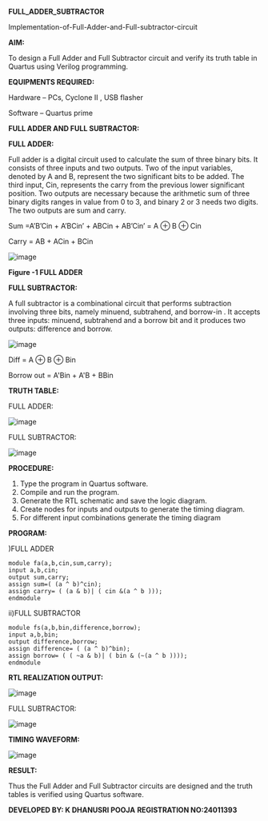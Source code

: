 **FULL_ADDER_SUBTRACTOR**

Implementation-of-Full-Adder-and-Full-subtractor-circuit

**AIM:**

To design a Full Adder and Full Subtractor circuit and verify its truth table in Quartus using Verilog programming.

**EQUIPMENTS REQUIRED:**

Hardware – PCs, Cyclone II , USB flasher

Software – Quartus prime

**FULL ADDER AND FULL SUBTRACTOR:**

**FULL ADDER:**

Full adder is a digital circuit used to calculate the sum of three binary bits. It consists of three inputs and two outputs. Two of the input variables, denoted by A and B, represent the two significant bits to be added. The third input, Cin, represents the carry from the previous lower significant position. Two outputs are necessary because the arithmetic sum of three binary digits ranges in value from 0 to 3, and binary 2 or 3 needs two digits. The two outputs are sum and carry.

Sum =A’B’Cin + A’BCin’ + ABCin + AB’Cin’ = A ⊕ B ⊕ Cin 

Carry = AB + ACin + BCin

![image](https://github.com/naavaneetha/FULL_ADDER_SUBTRACTOR/assets/154305477/0f30ba51-5ffb-4198-845f-18e054f675e7)

**Figure -1 FULL ADDER**

**FULL SUBTRACTOR:**

A full subtractor is a combinational circuit that performs subtraction involving three bits, namely minuend, subtrahend, and borrow-in . It accepts three inputs: minuend, subtrahend and a borrow bit and it produces two outputs: difference and borrow.

![image](https://github.com/naavaneetha/FULL_ADDER_SUBTRACTOR/assets/154305477/02b24f51-ab51-4304-9ad6-7b81ffc1ead5)

Diff = A ⊕ B ⊕ Bin 

Borrow out = A'Bin + A'B + BBin

**TRUTH TABLE:**

FULL ADDER:

![image](https://github.com/user-attachments/assets/de47df46-b5b3-4715-b158-d56a4b83ea90)


FULL SUBTRACTOR:

![image](https://github.com/user-attachments/assets/025b7b50-c883-486e-a9d3-73983b67da89)


**PROCEDURE:**

1. Type the program in Quartus software.
2. Compile and run the program.
3. Generate the RTL schematic and save the logic diagram.
4. Create nodes for inputs and outputs to generate the timing diagram.
5. For different input combinations generate the timing diagram

**PROGRAM:**

)FULL ADDER

    module fa(a,b,cin,sum,carry);
    input a,b,cin;
    output sum,carry;
    assign sum=( (a ^ b)^cin);
    assign carry= ( (a & b)| ( cin &(a ^ b )));
    endmodule

ii)FULL SUBTRACTOR

    module fs(a,b,bin,difference,borrow);
    input a,b,bin;
    output difference,borrow;
    assign difference= ( (a ^ b)^bin);
    assign borrow= ( ( ~a & b)| ( bin & (~(a ^ b ))));
    endmodule




**RTL REALIZATION OUTPUT:**

![image](https://github.com/user-attachments/assets/f1282db9-021d-4963-a8a3-0fef89c86975)

FULL SUBTRACTOR:

![image](https://github.com/user-attachments/assets/c5d54b32-547c-4d2b-bb6c-365127085328)



**TIMING WAVEFORM:**

![image](https://github.com/user-attachments/assets/30c3fcdd-10f8-42d8-8383-e5c2441a576d)


**RESULT:**

Thus the Full Adder and Full Subtractor circuits are designed and the truth tables is verified using Quartus software.

**DEVELOPED BY: K DHANUSRI POOJA**
**REGISTRATION NO:24011393**



